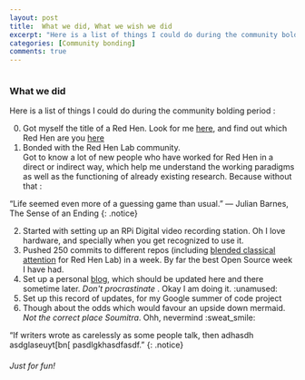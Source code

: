 ```yaml
---
layout: post
title: 	What we did, What we wish we did
excerpt: "Here is a list of things I could do during the community bolding period :..."
categories: [Community bonding]
comments: true
---
```


<img src="{{ site.url }}/img/c.jpg" alt=""><br>

### What we did

Here is a list of things I could do during the community bolding period :

<ol start='0'>
	<li>Got myself the title of a Red Hen. Look for me <a target="_blank" href = "https://sites.google.com/site/distributedlittleredhen/home/profiles-of-red-hen-participants">here</a>, and find out which Red Hen are you <a target="_blank" href="https://www.youtube.com/watch?v=dA5CuN7YJdM&feature=youtu.be">here</a> </li>
	<li>Bonded with the Red Hen Lab community. </li> Got to know a lot of new people who have worked for Red Hen in a direct or indirect way, which help me understand the working paradigms as well as the functioning of already existing research. Because without that :

</ol>

“Life seemed even more of a guessing game than usual.” 	― Julian Barnes, The Sense of an Ending
{: .notice}

<ol start='2'>
	<li> Started with setting up an RPi Digital video recording station. Oh I love hardware, and specially when you get recognized to use it. </li>
	<li> Pushed 250 commits to different repos (including <a href = "https://github.com/SoumitraAgarwal/BlendedJointAttention">blended classical attention</a> for Red Hen Lab) in a week. By far the best Open Source week I have had.</li>
	<li> Set up a personal <a target = "_blank" href = "https://soumitraagarwal.github.io">blog</a>, which should be updated here and there sometime later. <i>Don't procrastinate</i> . Okay I am doing it. :unamused: </li>
	<li> Set up this record of updates, for my Google summer of code project </li>
	<li> Though about the odds which would favour an upside down mermaid. <i>Not the correct place Soumitra</i>. Ohh, nevermind :sweat_smile: </li>
</ol>

“If writers wrote as carelessly as some people talk, then adhasdh asdglaseuyt[bn[ pasdlgkhasdfasdf.” 
{: .notice}

###### Just for fun!

